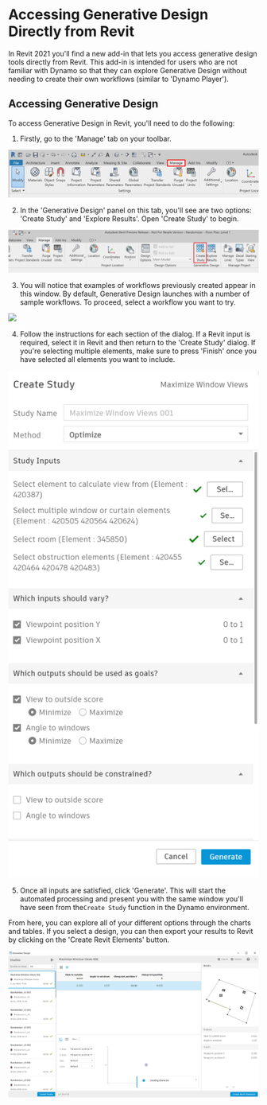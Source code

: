 # Accessing Generative Design Directly from Revit

In  Revit 2021 you'll find a new add-in that lets you access generative design tools directly from Revit. This add-in is intended for users who are not familiar with Dynamo so that they can explore Generative Design without needing to create their own workflows \(similar to 'Dynamo Player'\).

## Accessing Generative Design

To access Generative Design in Revit, you'll need to do the following:

1. Firstly, go to the 'Manage' tab on your toolbar.

![](../../.gitbook/assets/accessrefinery1.png)

2. In the 'Generative Design' panel on this tab, you'll see are two options: 'Create Study' and 'Explore Results'. Open 'Create Study' to begin.

![](../../.gitbook/assets/accessrefinery2%20%281%29.png)

3. You will notice that examples of workflows previously created appear in this window. By default, Generative Design launches with a number of sample workflows. To proceed, select a workflow you want to try.

![](../../.gitbook/assets/accessrefinery3%20%281%29.png)

4. Follow the instructions for each section of the dialog. If a Revit input is required, select it in Revit and then return to the 'Create Study' dialog. If you're selecting multiple elements, make sure to press 'Finish' once you have selected all elements you want to include.

![](../../.gitbook/assets/accessrefinery4%20%281%29.png)

5. Once all inputs are satisfied, click 'Generate'. This will start the automated processing and present you with the same window you'll have seen from the`Create Study` function in the Dynamo environment. 

From here, you can explore all of your different options through the charts and tables. If you select a design, you can then export your results to Revit by clicking on the 'Create Revit Elements' button.

![](../../.gitbook/assets/accessrefinery5.png)

